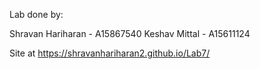 Lab done by:

Shravan Hariharan - A15867540
Keshav Mittal - A15611124


Site at https://shravanhariharan2.github.io/Lab7/
